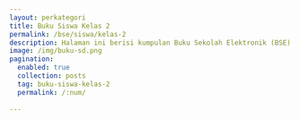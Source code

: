 ```yaml
---
layout: perkategori
title: Buku Siswa Kelas 2
permalink: /bse/siswa/kelas-2
description: Halaman ini berisi kumpulan Buku Sekolah Elektronik (BSE) Buku Siswa Satuan Pendidikan SD Kelas 2.
image: /img/buku-sd.png
pagination: 
  enabled: true
  collection: posts
  tag: buku-siswa-kelas-2
  permalink: /:num/
  
---
```

